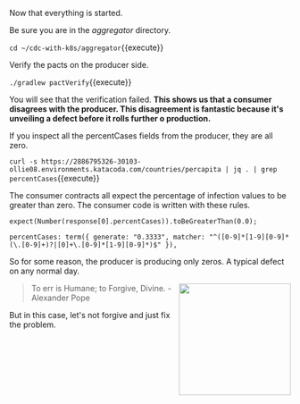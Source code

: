 Now that everything is started.

Be sure you are in the _aggregator_ directory.

`cd ~/cdc-with-k8s/aggregator`{{execute}}

Verify the pacts on the producer side.

`./gradlew pactVerify`{{execute}}

You will see that the verification failed. **This shows us that a consumer disagrees with the producer. This disagreement is fantastic because it's unveiling a defect before it rolls further o production.**

If you inspect all the percentCases fields from the producer, they are all zero. 

`curl -s https://2886795326-30103-ollie08.environments.katacoda.com/countries/percapita | jq . | grep percentCases`{{execute}}

The consumer contracts all expect the percentage of infection values to be greater than zero. The consumer code is written with these rules.

`expect(Number(response[0].percentCases)).toBeGreaterThan(0.0);`

`percentCases: term({ generate: "0.3333", matcher: "^([0-9]*[1-9][0-9]*(\.[0-9]+)?|[0]+\.[0-9]*[1-9][0-9]*)$" }),`

So for some reason, the producer is producing only zeros. A typical defect on any normal day.

<img align="right" src="./assets/alexanderpope.png" width="200">

> To err is Humane; to Forgive, Divine. -Alexander Pope

But in this case, let's not forgive and just fix the problem.
